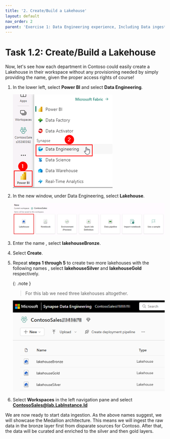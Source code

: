 ```yaml
---
title: '2. Create/Build a Lakehouse'
layout: default
nav_order: 2
parent: 'Exercise 1: Data Engineering experience, Including Data ingestion from a spectrum of analytical data sources into OneLake'
---
```


# Task 1.2: Create/Build a Lakehouse
Now, let's see how each department in Contoso could easily create a Lakehouse in their workspace without any provisioning needed by simply providing the name, given the proper access rights of course!

1. In the lower left, select **Power BI** and select **Data Engineering**.

    ![DE.](../media/instructions240153/task-1.3.1.png)

2. In the new window, under Data Engineering, select **Lakehouse**.

	![Select Lakehouse.png](../media/instructions249094/SelectLakehouse.png)

3. Enter the name , select **lakehouseBronze**.

4. Select **Create**.

5. Repeat **steps 1 through 5** to create two more lakehouses with the following names , select **lakehouseSilver** and **lakehouseGold** respectively.

	{: .note }
 	> For this lab we need three lakehouses altogether.

	![task-00.png](../media/instructions240153/task-00.png)

6. Select **Workspaces** in the left navigation pane and select **ContosoSales@lab.LabInstance.Id**

We are now ready to start data ingestion. As the above names suggest, we will showcase the Medallion architecture. This means we will ingest the raw data in the bronze layer first from disparate sources for Contoso. After that, the data will be curated and enriched to the silver and then gold layers.
